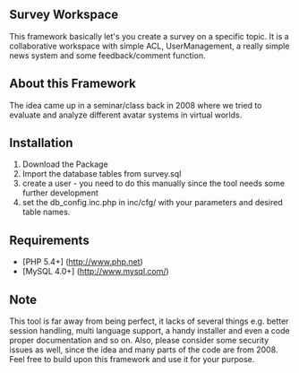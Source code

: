 ## Survey Workspace

This framework basically let's you create a survey on a specific topic. It is a collaborative workspace with simple ACL, UserManagement, a really simple news system and some feedback/comment function.  

## About this Framework

The idea came up in a seminar/class back in 2008 where we tried to evaluate and analyze different avatar systems in virtual worlds.

## Installation

1. Download the Package
2. Import the database tables from survey.sql
3. create a user - you need to do this manually since the tool needs some further development
4. set the db_config.inc.php in inc/cfg/ with your parameters and desired table names.

## Requirements

* [PHP 5.4+] (http://www.php.net)
* [MySQL 4.0+] (http://www.mysql.com/)

## Note

This tool is far away from being perfect, it lacks of several things e.g. better session handling, multi language support, a handy installer and even a code proper documentation and so on. 
Also, please consider some security issues as well, since the idea and many parts of the code are from 2008. Feel free to build upon this framework and use it for your purpose.
 
 
